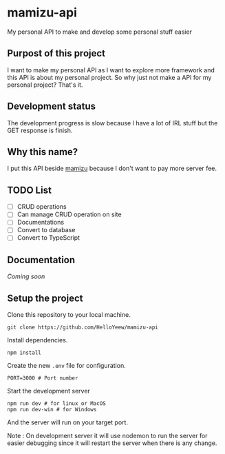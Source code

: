 # mamizu-api
 My personal API to make and develop some personal stuff easier

## Purpost of this project

I want to make my personal API as I want to explore more framework and this API is about my personal project.
So why just not make a API for my personal project? That's it.

## Development status

The development progress is slow because I have a lot of IRL stuff but the GET response is finish.

## Why this name?

I put this API beside [mamizu](https://github.com/HelloYeew/mamizu) because I don't want to pay more server fee.

## TODO List

- [ ] CRUD operations
- [ ] Can manage CRUD operation on site
- [ ] Documentations
- [ ] Convert to database
- [ ] Convert to TypeScript

## Documentation

*Coming soon*

## Setup the project

Clone this repository to your local machine.

```shell
git clone https://github.com/HelloYeew/mamizu-api
```

Install dependencies.

```shell
npm install
```

Create the new `.env` file for configuration.

```dotenv
PORT=3000 # Port number
```

Start the development server

```shell
npm run dev # for linux or MacOS
npm run dev-win # for Windows
```

And the server will run on your target port.

Note : On development server it will use nodemon to run the server for easier debugging since it will restart the server when there is any change.
